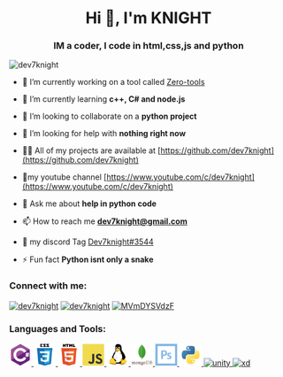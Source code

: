 <h1 align="center">Hi 👋, I'm KNIGHT</h1>
<h3 align="center">IM a coder, I code in html,css,js and python</h3>

<p align="left"> <img src="https://komarev.com/ghpvc/?username=dev7knight&label=Profile%20views&color=0e75b6&style=flat" alt="dev7knight" /> </p>

- 🔭 I’m currently working on a tool called [Zero-tools](https://github.com/AsjadOooO/Zero-attacker)

- 🌱 I’m currently learning **c++, C# and node.js**

- 👯 I’m looking to collaborate on a **python project**

- 🤝 I’m looking for help with **nothing right now**

- 👨‍💻 All of my projects are available at [https://github.com/dev7knight](https://github.com/dev7knight)

- 📝my youtube channel [https://www.youtube.com/c/dev7knight](https://www.youtube.com/c/dev7knight)

- 💬 Ask me about **help in python code**

- 📫 How to reach me **dev7knight@gmail.com**

- 📄 my discord Tag [Dev7knight#3544](Dev7knight#3544)

- ⚡ Fun fact **Python isnt only a snake**

<h3 align="left">Connect with me:</h3>
<p align="left">
<a href="https://instagram.com/dev7knight" target="blank"><img align="center" src="https://raw.githubusercontent.com/rahuldkjain/github-profile-readme-generator/master/src/images/icons/Social/instagram.svg" alt="dev7knight" height="30" width="40" /></a>
<a href="https://www.youtube.com/c/dev7knight" target="blank"><img align="center" src="https://raw.githubusercontent.com/rahuldkjain/github-profile-readme-generator/master/src/images/icons/Social/youtube.svg" alt="dev7knight" height="30" width="40" /></a>
<a href="https://discord.gg/MVmDYSVdzF" target="blank"><img align="center" src="https://raw.githubusercontent.com/rahuldkjain/github-profile-readme-generator/master/src/images/icons/Social/discord.svg" alt="MVmDYSVdzF" height="30" width="40" /></a>
</p>

<h3 align="left">Languages and Tools:</h3>
<p align="left"> <a href="https://www.w3schools.com/cs/" target="_blank"> <img src="https://raw.githubusercontent.com/devicons/devicon/master/icons/csharp/csharp-original.svg" alt="csharp" width="40" height="40"/> </a> <a href="https://www.w3schools.com/css/" target="_blank"> <img src="https://raw.githubusercontent.com/devicons/devicon/master/icons/css3/css3-original-wordmark.svg" alt="css3" width="40" height="40"/> </a> <a href="https://www.w3.org/html/" target="_blank"> <img src="https://raw.githubusercontent.com/devicons/devicon/master/icons/html5/html5-original-wordmark.svg" alt="html5" width="40" height="40"/> </a> <a href="https://developer.mozilla.org/en-US/docs/Web/JavaScript" target="_blank"> <img src="https://raw.githubusercontent.com/devicons/devicon/master/icons/javascript/javascript-original.svg" alt="javascript" width="40" height="40"/> </a> <a href="https://www.linux.org/" target="_blank"> <img src="https://raw.githubusercontent.com/devicons/devicon/master/icons/linux/linux-original.svg" alt="linux" width="40" height="40"/> </a> <a href="https://www.mongodb.com/" target="_blank"> <img src="https://raw.githubusercontent.com/devicons/devicon/master/icons/mongodb/mongodb-original-wordmark.svg" alt="mongodb" width="40" height="40"/> </a> <a href="https://www.photoshop.com/en" target="_blank"> <img src="https://raw.githubusercontent.com/devicons/devicon/master/icons/photoshop/photoshop-line.svg" alt="photoshop" width="40" height="40"/> </a> <a href="https://www.python.org" target="_blank"> <img src="https://raw.githubusercontent.com/devicons/devicon/master/icons/python/python-original.svg" alt="python" width="40" height="40"/> </a> <a href="https://unity.com/" target="_blank"> <img src="https://www.vectorlogo.zone/logos/unity3d/unity3d-icon.svg" alt="unity" width="40" height="40"/> </a> <a href="https://www.adobe.com/products/xd.html" target="_blank"> <img src="https://cdn.worldvectorlogo.com/logos/adobe-xd.svg" alt="xd" width="40" height="40"/> </a> </p>
